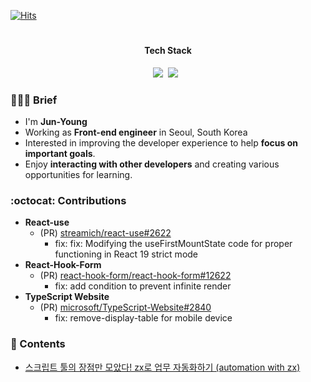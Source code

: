 [![Hits](https://hits.seeyoufarm.com/api/count/incr/badge.svg?url=https%3A%2F%2Fgithub.com%2Fcandymask0712%2Fcandymask0712%2Fblob%2Fmain%2FREADME.md&count_bg=%23BA46F3&title_bg=%23000000&icon=&icon_color=%23D00000&title=hits&edge_flat=false)](https://hits.seeyoufarm.com)
  
#
<div align="center">
<h4> Tech Stack </h4>
<p><img src="https://shields.io/badge/TypeScript-3178C6?logo=TypeScript&logoColor=FFF&style=flat-square"/>&nbsp;&nbsp;<img src="https://img.shields.io/badge/Next.js-000000?style=flat-square&logo=Next.js&logoColor=white"/>&nbsp;&nbsp;

</div>

### 💁🏻‍♂️ Brief
- I'm **Jun-Young**
- Working as **Front-end engineer** in Seoul, South Korea
- Interested in improving the developer experience to help **focus on important goals**.
- Enjoy **interacting with other developers** and creating various opportunities for learning.

### :octocat: Contributions

- **React-use**
  - (PR) [streamich/react-use#2622](https://github.com/streamich/react-use/pull/2622)
    - fix: fix: Modifying the useFirstMountState code for proper functioning in React 19 strict mode
- **React-Hook-Form**
  - (PR) [react-hook-form/react-hook-form#12622](https://github.com/react-hook-form/react-hook-form/pull/12622/)
    - fix: add condition to prevent infinite render   
- **TypeScript Website**
  - (PR) [microsoft/TypeScript-Website#2840](https://github.com/microsoft/TypeScript-Website/pull/2840#issuecomment-1574670337)
    - fix: remove-display-table for mobile device

### 📄 Contents
- [스크립트 툴의 장점만 모았다! zx로 업무 자동화하기 (automation with zx)](https://tech.devsisters.com/posts/the-best-way-to-write-scripts/)
<!--
https://github.com/heli-os
-->
